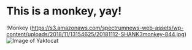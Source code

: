 # This is a monkey, yay!
!Monkey (https://s3.amazonaws.com/spectrumnews-web-assets/wp-content/uploads/2018/11/13154625/20181112-SHANK3monkey-844.jpg)
![Image of Yaktocat](https://octodex.github.com/images/yaktocat.png)
